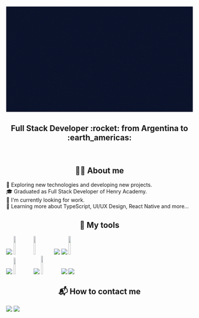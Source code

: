 ![LuisAcosta](LuisBanner.gif)

<h2 align="center">
Full Stack Developer :rocket: from Argentina to :earth_americas:
</h2>

&nbsp;&nbsp;

<h2 align='center'> 👨‍💻 About me </h2>

🤔 Exploring new technologies and developing new projects. <br/>
🎓 Graduated as Full Stack Developer of Henry Academy.<br/>
💼 I'm currently looking for work.<br/>
🌱 Learning more about TypeScript, UI/UX Design, React Native and more...<br/>

<h2 align='center'> 🔧 My tools </h2>
<p>
  <code><img width="10%" src="https://www.vectorlogo.zone/logos/w3_html5/w3_html5-ar21.svg"></code>
  <code><img width="10%" height="50px" src="https://github.com/WanCirone/wancirone/blob/main/logos/1200px-Devicon-css3-plain.svg.png"></code>
  <code><img width="10%" height="50px" src="https://github.com/WanCirone/wancirone/blob/main/logos/javascript-1.svg"></code>
  <code><img width="10%" src="https://www.vectorlogo.zone/logos/git-scm/git-scm-ar21.svg"></code>
  <code><img width="10%" src="https://www.vectorlogo.zone/logos/getbootstrap/getbootstrap-ar21.svg"></code>
  <code><img width="10%" height="50px" src="https://github.com/WanCirone/wancirone/blob/main/logos/material-ui-1.svg"></code>
  <br />
  <code><img width="10%" src="https://www.vectorlogo.zone/logos/reactjs/reactjs-ar21.svg"></code>
  <code><img width="10%" height="45" src="https://cdn.worldvectorlogo.com/logos/redux.svg"></code>
  <code><img width="10%" src="https://www.vectorlogo.zone/logos/nodejs/nodejs-ar21.svg"></code>
  <code><img  width="10%" height="50px" src="https://github.com/WanCirone/wancirone/blob/main/logos/expressjs.svg"></code>
  <code><img width="10%" src="https://www.vectorlogo.zone/logos/postgresql/postgresql-ar21.svg"></code>
  <code><img width="10%" src="https://www.vectorlogo.zone/logos/sequelizejs/sequelizejs-ar21.svg"></code>
  <br />
</p>

<h2 align='center'> 📬 How to contact me </h2>
<a href='https://www.linkedin.com/in/react-front/'><img src='https://camo.githubusercontent.com/a419040d85cc2ae6f6edccbfe3189b9b18c6dccfb1d50c7c3f26b2fb28983c97/68747470733a2f2f7265732e636c6f7564696e6172792e636f6d2f6465326f64337069772f696d6167652f75706c6f61642f635f7363616c652c775f36302f76313636383536303031352f706963732f4c496e6b6564496e5f6e6866796f752e706e67'/></a>
<a href="mailto:acosta1395@hotmail.com" ><img width="5%" src="https://github.com/WanCirone/wancirone/blob/main/logos/gmail-icon%20green.png">
